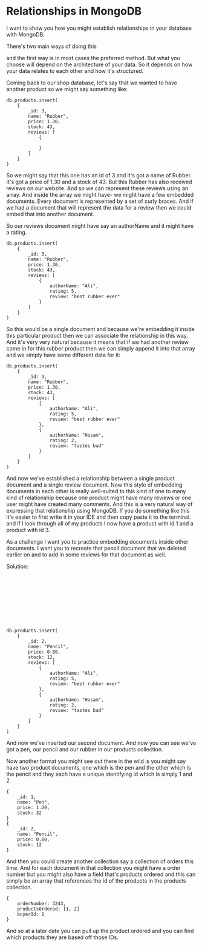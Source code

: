 # Relationships in MongoDB

I want to show you how you might establish relationships in your database with MongoDB.

There's two main ways of doing this

and the first way is in most cases the preferred method. But what you choose will depend on the architecture of your data. So it depends on how your data relates to each other and how it's structured. 

Coming back to our shop database, let's say that we wanted to have another product so we might say something like:

```
db.products.insert(
    {
        _id: 3,
        name: "Rubber",
        price: 1.30,
        stock: 43,
        reviews: [
            {

            }
        ]
    }
)
```

So we might say that this one has an id of 3 and it's got a name of Rubber. It's got a price of 1.30 and a stock of 43. But this Rubber has also received reviews on our website. And so we can represent these reviews using an array. And inside the array we might have- we might have a few embedded documents. Every document is represented by a set of curly braces. And if we had a document that will represent the data for a review then we could embed that into another document.

So our reviews document might have say an authorName and it might have a rating.

```
db.products.insert(
    {
        _id: 3,
        name: "Rubber",
        price: 1.30,
        stock: 43,
        reviews: [
            {
                authorName: "Ali",
                rating: 5,
                review: "best rubber ever"
            }
        ]
    }
)
```

So this would be a single document and because we're embedding it inside this particular product then we can associate the relationship in this way. And it's very very natural because it means that if we had another review come in for this rubber product then we can simply append it into that array and we simply have some different data for it:

```
db.products.insert(
    {
        _id: 3,
        name: "Rubber",
        price: 1.30,
        stock: 43,
        reviews: [
            {
                authorName: "Ali",
                rating: 5,
                review: "best rubber ever"
            },
            {
                authorName: "Hosam",
                rating: 2,
                review: "tastes bad"
            }
        ]
    }
)
```

And now we've established a relationship between a single product document and a single review document. Now this style of embedding documents in each other is really well-suited to this kind of one to many kind of relationship because one product might have many reviews or one user might have created many comments. And this is a very natural way of expressing that relationship using MongoDB. If you do something like this it's easier to first write it in your IDE and then copy paste it to the terminal. and if I look through all of my products I now have a product with id 1 and a product with id 3.


As a challenge I want you to practice embedding documents inside other documents. I want you to recreate that pencil document that we deleted earlier on and to add in some reviews for that document as well.



Solution:

```










db.products.insert(
    {
        _id: 2,
        name: "Pencil",
        price: 0.80,
        stock: 12,
        reviews: [
            {
                authorName: "Ali",
                rating: 5,
                review: "best rubber ever"
            },
            {
                authorName: "Hosam",
                rating: 2,
                review: "tastes bad"
            }
        ]
    }
)
```

And now we've inserted our second document. And now you can see we've got a pen, our pencil and our rubber in our products collection.

Now another format you might see out there in the wild is you might say have two product documents, one which is the pen and the other which is the pencil and they each have a unique identifying id which is simply 1 and 2.

```
{
    _id: 1,
    name: "Pen",
    price: 1.20,
    stock: 32
}
{
    _id: 2,
    name: "Pencil",
    price: 0.80,
    stock: 12
}
```
And then you could create another collection say a collection of orders this time. And for each document in that collection you might have a order number but you might also have a field that's products ordered and this can simply be an array that references the id of the products in the products collection.
```
{
    orderNumber: 3243,
    productsOrdered: [1, 2]
    buyerId: 1
}
```
And so at a later date you can pull up the product ordered and you can find which products they are based off those IDs.